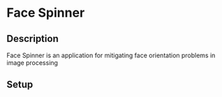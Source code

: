 # Face Spinner

## Description
Face Spinner is an application for mitigating face orientation problems in image processing

## Setup
```

```